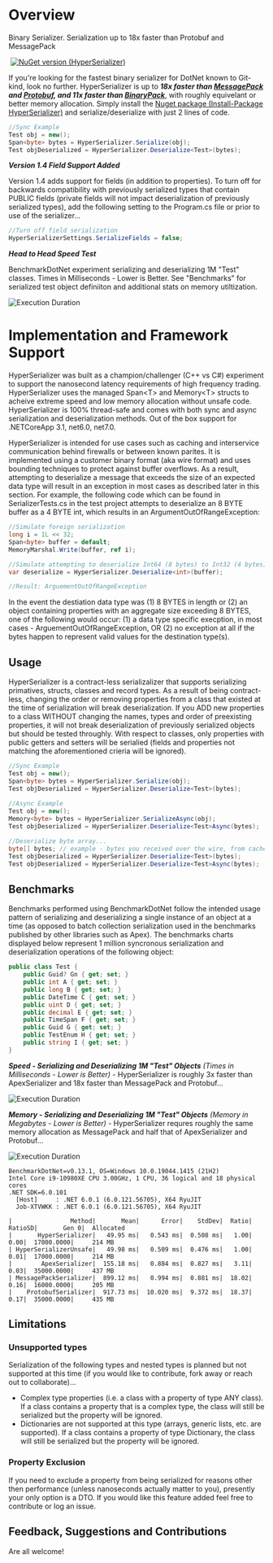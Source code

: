# Overview

Binary Serializer.  Serialization up to 18x faster than Protobuf and MessagePack

![]()
[![NuGet version (HyperSerializer)](https://img.shields.io/badge/nuget-v1.4-blue?style=flat-square)](https://www.nuget.org/packages/HyperSerializer/)

If you're looking for the fastest binary serializer for DotNet known to Git-kind, look no further.  HyperSerializer is up to ***18x faster than [MessagePack](https://github.com/neuecc/MessagePack-CSharp) and [Protobuf](https://github.com/protocolbuffers/protobuf), and 11x faster than [BinaryPack](https://github.com/Sergio0694/BinaryPack)***, with roughly equivelant or better memory allocation. Simply install the [Nuget package (Install-Package HyperSerializer)](https://www.nuget.org/packages/HyperSerializer/) and serialize/deserialize with just 2 lines of code.

```csharp
//Sync Example
Test obj = new();
Span<byte> bytes = HyperSerializer.Serialize(obj);
Test objDeserialized = HyperSerializer.Deserialize<Test>(bytes);
```
***Version 1.4 Field Support Added***

Version 1.4 adds support for fields (in addition to properties). To turn off for backwards compatibility with previously serialized types that contain PUBLIC fields (private fields will not impact deserialization of previously serialized types), add the following setting to the Program.cs file or prior to use of the serializer...

```csharp
//Turn off field serialization
HyperSerializerSettings.SerializeFields = false;
```
***Head to Head Speed Test***

BenchmarkDotNet experiment serializing and deserializing 1M "Test" classes. Times in Milliseconds - Lower is Better.  See "Benchmarks" for serialized test object definiiton and additional stats on memory utiltization.

![Execution Duration](http://raw.githubusercontent.com/Hyperlnq/HyperSerializer/main/BenchmarkAssets/Time.png)
 
# Implementation and Framework Support
HyperSerializer was built as a champion/challenger (C++ vs C#) experiment to support the nanosecond latency requirements of high frequency trading.  HyperSerializer uses the managed Span\<T\> and Memory\<T\> structs to acheive extreme speed and low memory allocation without unsafe code.  HyperSerializer is 100% thread-safe and comes with both sync and async serialization and deserialization methods.  Out of the box support for .NETCoreApp 3.1, net6.0, net7.0.
    
HyperSerializer is intended for use cases such as caching and interservice communication behind firewalls or between known parites.  It is implemented using a customer binary format (aka wire format) and uses bounding techniques to protect against buffer overflows.  As a result, attempting to deserialize a message that exceeds the size of an expected data type will result in an exception in most cases as described later in this section.  For example, the following code which can be found in SerializerTests.cs in the test project attempts to deserialize an 8 BYTE buffer as a 4 BYTE int, which results in an ArgumentOutOfRangeException:

```csharp
//Simulate foreign serialization
long i = 1L << 32;
Span<byte> buffer = default;
MemoryMarshal.Write(buffer, ref i);

//Simulate attempting to deserialize Int64 (8 bytes) to Int32 (4 bytes)
var deserialize = HyperSerializer.Deserialize<int>(buffer);

//Result: ArguementOutOfRangeException
```
In the event the destiation data type was (1) 8 BYTES in length or (2) an object containing properties with an aggregate size exceeding 8 BYTES, one of the following would occur: (1) a data type specific execption, in most cases - ArguementOutOfRangeException, OR (2) no exception at all if the bytes happen to represent valid values for the destination type(s).

## Usage
HyperSerializer is a contract-less serializalizer that supports serializing primatives, structs, classes and record types.  As a result of being contract-less, changing the order or removing properties from a class that existed at the time of serialization will break deserialization.  If you ADD new properties to a class WITHOUT changing the names, types and order of preexisting properties, it will not break deserialization of previously serialized objects but should be tested throughly.  With respect to classes, only properties with public getters and setters will be serialied (fields and properties not matching the aforementioned crieria will be ignored).

```csharp
//Sync Example
Test obj = new();
Span<byte> bytes = HyperSerializer.Serialize(obj);
Test objDeserialized = HyperSerializer.Deserialize<Test>(bytes);
    
//Async Example
Test obj = new();
Memory<byte> bytes = HyperSerializer.SerializeAsync(obj);
Test objDeserialized = HyperSerializer.Deserialize<Test>Async(bytes);

//Deserialize byte array...
byte[] bytes; // example - bytes you received over the wire, from cache etc...
Test objDeserialized = HyperSerializer.Deserialize<Test>(bytes);
Test objDeserialized = HyperSerializer.Deserialize<Test>Async(bytes);
```
## Benchmarks
Benchmarks performed using BenchmarkDotNet follow the intended usage pattern of serializing and deserializing a single instance of an object at a time (as opposed to batch collection serialization used in the benchmarks published by other libraries such as Apex).  The benchmarks charts displayed below represent 1 million syncronous serialization and deserialization operations of the following object:

```csharp
public class Test {
    public Guid? Gn { get; set; }
    public int A { get; set; }
    public long B { get; set; }
    public DateTime C { get; set; }
    public uint D { get; set; }
    public decimal E { get; set; }
    public TimeSpan F { get; set; }
    public Guid G { get; set; }
    public TestEnum H { get; set; }
    public string I { get; set; }
}
```
***Speed - Serializing and Deserializing 1M "Test" Objects***
_(Times in Milliseconds - Lower is Better)_ - HyperSerializer is roughly 3x faster than ApexSerializer and 18x faster than MessagePack and Protobuf...

![Execution Duration](http://raw.githubusercontent.com/Hyperlnq/HyperSerializer/main/BenchmarkAssets/Time.png)

***Memory - Serializing and Deserializing 1M "Test" Objects***
_(Memory in Megabytes - Lower is Better)_ - HyperSerializer requres roughly the same memory allocation as MessagePack and half that of ApexSerializer and Protobuf...
    
![Execution Duration](http://raw.githubusercontent.com/Hyperlnq/HyperSerializer/main/BenchmarkAssets/Space.png)

```
BenchmarkDotNet=v0.13.1, OS=Windows 10.0.19044.1415 (21H2)
Intel Core i9-10980XE CPU 3.00GHz, 1 CPU, 36 logical and 18 physical cores
.NET SDK=6.0.101
  [Host]     : .NET 6.0.1 (6.0.121.56705), X64 RyuJIT
  Job-XTVWKK : .NET 6.0.1 (6.0.121.56705), X64 RyuJIT

|                Method|       Mean|      Error|    StdDev|  Ratio|  RatioSD|       Gen 0|  Allocated
|       HyperSerializer|   49.95 ms|   0.543 ms|  0.508 ms|   1.00|     0.00|  17000.0000|     214 MB
| HyperSerializerUnsafe|   49.98 ms|   0.509 ms|  0.476 ms|   1.00|     0.01|  17000.0000|     214 MB
|        ApexSerializer|  155.18 ms|   0.884 ms|  0.827 ms|   3.11|     0.03|  35000.0000|     437 MB
| MessagePackSerializer|  899.12 ms|   0.994 ms|  0.881 ms|  18.02|     0.16|  16000.0000|     205 MB
|    ProtobufSerializer|  917.73 ms|  10.020 ms|  9.372 ms|  18.37|     0.17|  35000.0000|     435 MB
```

## Limitations 
### Unsupported types
Serialization of the following types and nested types is planned but not supported at this time (if you would like to contribute, fork away or reach out to collaborate)...

- Complex type properties (i.e. a class with a property of type ANY class).  If a class contains a property that is a complex type, the class will still be serialized but the property will be ignored.
- Dictionaries are not supported at this type (arrays, generic lists, etc. are supported). If a class contains a property of type Dictionary, the class will still be serialized but the property will be ignored.

### Property Exclusion
If you need to exclude a property from being serialized for reasons other then performance (unless nanoseconds actually matter to you), presently your only option is a DTO.  If you would like this feature added feel free to contribute or log an issue.
    
## Feedback, Suggestions and Contributions
Are all welcome!
